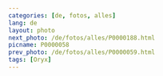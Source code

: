 ```yaml
---
categories: [de, fotos, alles]
lang: de
layout: photo
next_photo: /de/fotos/alles/P0000188.html
picname: P0000058
prev_photo: /de/fotos/alles/P0000059.html
tags: [Oryx]
---
```

